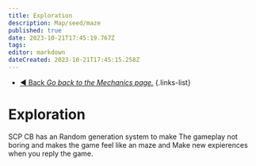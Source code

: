 ```yaml
---
title: Exploration
description: Map/seed/maze
published: true
date: 2023-10-21T17:45:19.767Z
tags: 
editor: markdown
dateCreated: 2023-10-21T17:45:15.258Z
---
```


- [:arrow_backward: Back *Go back to the Mechanics page.*](/en/game/mechanics)
{.links-list}
# Exploration
SCP CB has an Random generation system to make The gameplay not boring and makes the game feel like an maze and Make new expierences when you reply the game.